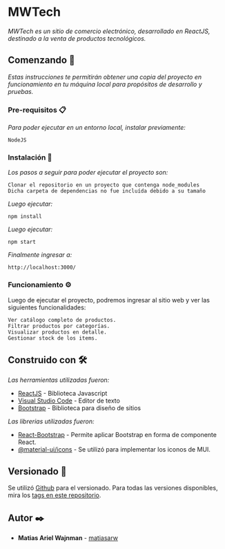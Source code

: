 # MWTech

_MWTech es un sitio de comercio electrónico, desarrollado en ReactJS, destinado a la venta de productos tecnológicos._

## Comenzando 🚀

_Estas instrucciones te permitirán obtener una copia del proyecto en funcionamiento en tu máquina local para propósitos de desarrollo y pruebas._

### Pre-requisitos 📋

_Para poder ejecutar en un entorno local, instalar previamente:_

```
NodeJS
```

### Instalación 🔧

_Los pasos a seguir para poder ejecutar el proyecto son:_

```
Clonar el repositorio en un proyecto que contenga node_modules
Dicha carpeta de dependencias no fue incluída debido a su tamaño
```

_Luego ejecutar:_

```
npm install
```

_Luego ejecutar:_

```
npm start
```

_Finalmente ingresar a:_

```
http://localhost:3000/
```

### Funcionamiento ⚙️

Luego de ejecutar el proyecto, podremos ingresar al sitio web y ver las siguientes funcionalidades:

```
Ver catálogo completo de productos.
Filtrar productos por categorías.
Visualizar productos en detalle.
Gestionar stock de los items.
```

## Construido con 🛠️

_Las herramientas utilizadas fueron:_

- [ReactJS](https://es.reactjs.org/) - Biblioteca Javascript
- [Visual Studio Code](https://code.visualstudio.com/) - Editor de texto
- [Bootstrap](https://getbootstrap.com/) - Biblioteca para diseño de sitios

_Las librerias utilizadas fueron:_

- [React-Bootstrap](https://react-bootstrap.github.io) - Permite aplicar Bootstrap en forma de componente React.
- [@material-ui/icons](https://mui.com/es/components/material-icons/) - Se utilizó para implementar los iconos de MUI.

## Versionado 📌

Se utilizó [Github](https://github.com/) para el versionado. Para todas las versiones disponibles, mira los [tags en este repositorio](https://github.com/matiasarw/ecommerce-react/commits/master).

## Autor ✒️

- **Matias Ariel Wajnman** - [matiasarw](https://github.com/matiasarw)
